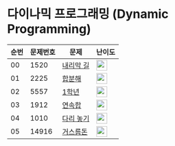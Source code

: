 # 다이나믹 프로그래밍 (Dynamic Programming)

| 순번 | 문제번호 | 문제 | 난이도 |
|--|---|----------------|--|
| 00 | 1520 | [내리막 길](https://github.com/HSungHee/BaekJoon/blob/main/dp/Main_G4_1520.java) | <img height="25px" width="25px" src="https://static.solved.ac/tier_small/12.svg"/> |
| 01 | 2225 | [합분해](https://github.com/HSungHee/BaekJoon/blob/main/dp/Main_G5_2225.java) | <img height="25px" width="25px" src="https://static.solved.ac/tier_small/11.svg"/> | 
| 02 | 5557 | [1학년](https://github.com/HSungHee/BaekJoon/blob/main/dp/Main_G5_5557.java) | <img height="25px" width="25px" src="https://static.solved.ac/tier_small/11.svg"/> | 
| 03 | 1912 | [연속합](https://github.com/HSungHee/BaekJoon/blob/main/dp/Main_S2_1912.java) | <img height="25px" width="25px" src="https://static.solved.ac/tier_small/9.svg"/> | 
| 04 | 1010 | [다리 놓기](https://github.com/HSungHee/BaekJoon/blob/main/dp/Main_S5_1010.java) | <img height="25px" width="25px" src="https://static.solved.ac/tier_small/6.svg"/> | 
| 05 | 14916 | [거스름돈](https://github.com/HSungHee/BaekJoon/blob/main/dp/Main_S5_14916.java) | <img height="25px" width="25px" src="https://static.solved.ac/tier_small/6.svg"/> | 
